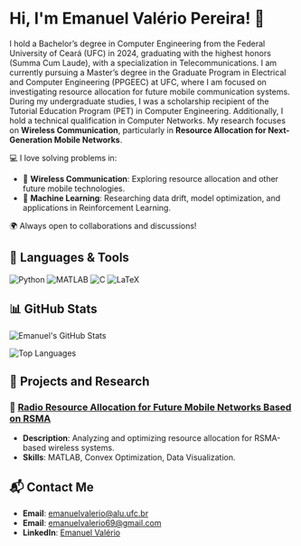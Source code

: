 # Hi, I'm Emanuel Valério Pereira! 👋

I hold a Bachelor’s degree in Computer Engineering from the Federal University of Ceará (UFC) in 2024, graduating with the highest honors (Summa Cum Laude), with a specialization in Telecommunications. I am currently pursuing a Master’s degree in the Graduate Program in Electrical and Computer Engineering (PPGEEC) at UFC, where I am focused on investigating resource allocation for
future mobile communication systems. During my undergraduate studies, I was a scholarship recipient of the Tutorial Education Program (PET) in Computer Engineering. Additionally, I hold a technical qualification in Computer Networks. My research focuses on **Wireless Communication**, particularly in **Resource Allocation for Next-Generation Mobile Networks**.

💻 I love solving problems in:
- 📡 **Wireless Communication**: Exploring resource allocation and other future mobile technologies.
- 🤖 **Machine Learning**: Researching data drift, model optimization, and applications in Reinforcement Learning.

🌍 Always open to collaborations and discussions!

## 🌟 Languages & Tools  
![Python](https://img.shields.io/badge/-Python-3776AB?logo=python&logoColor=white)
![MATLAB](https://img.shields.io/badge/-MATLAB-0076A8?logo=mathworks&logoColor=white)
![C](https://img.shields.io/badge/-C-A8B9CC?logo=c&logoColor=white)
![LaTeX](https://img.shields.io/badge/-LaTeX-008080?logo=latex&logoColor=white)

## 📊 GitHub Stats  

![Emanuel's GitHub Stats](https://github-readme-stats.vercel.app/api?username=emanuelvalerio&show_icons=true&theme=radical)

![Top Languages](https://github-readme-stats.vercel.app/api/top-langs/?username=emanuelvalerio&layout=compact&theme=radical)

## 🚀 Projects and Research  

### 📡 [Radio Resource Allocation for Future Mobile Networks Based on RSMA](https://github.com/emanuelvalerio/Rate-Splitting-Multiple-Acess-a-Simple-Two-User-Rate-Analysis)  
- **Description**: Analyzing and optimizing resource allocation for RSMA-based wireless systems.
- **Skills**: MATLAB, Convex Optimization, Data Visualization.  

## 📬 Contact Me  

- **Email**: emanuelvalerio@alu.ufc.br
- **Email**: emanuelvalerio69@gmail.com
- **LinkedIn**: [Emanuel Valério](https://www.linkedin.com/in/emanuel-val%C3%A9rio-pereira-997b7413b/)

